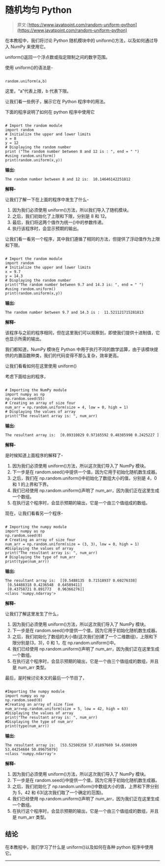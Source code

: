 # 随机均匀 Python

> 原文:[https://www.javatpoint.com/random-uniform-python](https://www.javatpoint.com/random-uniform-python)

在本教程中，我们将讨论 Python 随机模块中的 uniform()方法，以及如何通过导入 NumPy 来使用它。

uniform()返回一个浮点数或指定限制之间的数字范围。

使用 uniform()的语法是-

```

random.uniform(a,b)

```

这里，“a”代表上限，b 代表下限。

让我们看一些例子，展示它在 Python 程序中的用法。

下面的程序说明了如何在 python 程序中使用它

```

# Import the random module
import random
# Initialize the upper and lower limits
x = 8
y = 12
# Displaying the random number
print ("The random number between 8 and 12 is : ", end = " ")
#using random.uniform()
print(random.uniform(x,y))

```

**输出:**

```
The random number between 8 and 12 is:  10.14646142251812

```

**解释-**

让我们了解一下在上面的程序中发生了什么-

1.  因为我们必须使用 uniform()方法，所以我们导入了随机模块。
2.  之后，我们初始化了上限和下限，分别是 8 和 12。
3.  最后，我们将这两个值作为统一()中的参数传递。
4.  执行该程序时，会显示预期的输出。

让我们看一看另一个程序，其中我们遵循了相同的方法，但提供了浮动值作为上限和下限。

```

# Import the random module
import random
# Initialize the upper and lower limits
x = 9.7
y = 14.3
# Displaying the random number
print("The random number between 9.7 and 14.3 is: ", end = " ")
#using random.uniform()
print(random.uniform(x,y))

```

**输出:**

```
The random number between 9.7 and 14.3 is :  11.521121715281813

```

**解释-**

该程序与之前的程序相同，但在这里我们可以观察到，即使我们提供十进制值，它也显示所需的输出。

我们都知道，NumPy 模块在 Python 中用于执行不同的数学运算，由于该模块提供的内置函数种类，我们的代码变得不那么复杂，效率更高。

让我们看看如何在这里使用 uniform()

考虑下面给出的程序，

```

# Importing the NumPy module
import numpy as np
np.random.seed(55)
# Creating an array of size four
num_arr = np.random.uniform(size = 4, low = 0, high = 1)
# Displaying the values of array
print("The resultant array is: ", num_arr)

```

**输出:**

```
The resultant array is:  [0.09310829 0.97165592 0.48385998 0.2425227 ]

```

**解释-**

是时候知道上面程序的解释了-

1.  因为我们必须使用 uniform()方法，所以这次我们导入了 NumPy 模块。
2.  下一步是在 random.seed()中提供一个值，因为它用于初始化随机数生成器。
3.  之后，我们在 np.random.uniform()中初始化了数组大小的值，分别是 4，0 和 1 的上界和下界。
4.  我们已经使用 np.random.uniform()声明了 num_arr，因为我们正在这里生成一个数组。
5.  在执行这个程序时，会显示预期的输出，它是一个由三个值组成的数组。

现在，让我们看看另一个程序-

```

# Importing the numpy module
import numpy as np
np.random.seed(0)
# Creating an array of size four
num_arr = np.random.uniform(size = (3, 3), low = 0, high = 1)
#Displaying the values of array
print("The resultant array is: ", num_arr)
# Displaying the type of num_arr
print(type(num_arr))

```

**输出:**

```
The resultant array is:  [[0.5488135  0.71518937 0.60276338]
 [0.54488318 0.4236548  0.64589411]
 [0.43758721 0.891773   0.96366276]]
<class 'numpy.ndarray'>

```

**解释-**

让我们了解这里发生了什么，

1.  因为我们必须使用 uniform()方法，所以这次我们导入了 NumPy 模块。
2.  下一步是在 random.seed()中提供一个值，因为它用于初始化随机数生成器。
3.  之后，我们初始化了数组的大小值(这次我们创建了一个二维数组)，上限和下限分别是(3，3)，0 和 1，在 np.random.uniform()中。
4.  我们已经使用 np.random.uniform()声明了 num_arr，因为我们正在这里生成一个数组。
5.  在执行这个程序时，会显示预期的输出，它是一个由三个值组成的数组，并且是 num_arr 类型。

最后，是时候讨论本文的最后一个节目了，

```

#Importing the numpy module
import numpy as np
np.random.seed(0)
#Creating an array of size five
num_arr=np.random.uniform(size = 5, low = 42, high = 63)
#Displaying the values of array
print("The resultant array is: ", num_arr)
#Displaying the type of num_arr
print(type(num_arr))

```

**输出:**

```
The resultant array is:  [53.52508358 57.01897669 54.6580309  53.44254684 50.89675079]
<class 'numpy.ndarray'>

```

**解释-**

1.  因为我们必须使用 uniform()方法，所以这次我们导入了 NumPy 模块。
2.  下一步是在 random.seed()中提供一个值，因为它用于初始化随机数生成器。
3.  之后，我们初始化了 np.random.uniform()中数组大小的值，上界和下界分别为 5，42 和 63(这次我们取了一个确定的范围)。
4.  我们已经使用 np.random.uniform()声明了 num_arr，因为我们正在这里生成一个数组。
5.  在执行这个程序时，会显示预期的输出，它是一个由三个值组成的数组，并且是 num_arr 类型。

## 结论

在本教程中，我们学习了什么是 uniform()以及如何在各种 python 程序中使用它。

* * *